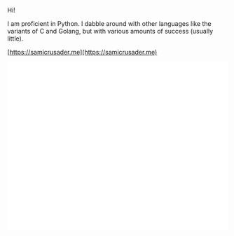 Hi!

I am proficient in Python. I dabble around with other languages like the variants of C and Golang, but with various amounts of success (usually little).

[https://samicrusader.me](https://samicrusader.me)

![Metrics](/github-metrics.svg)
